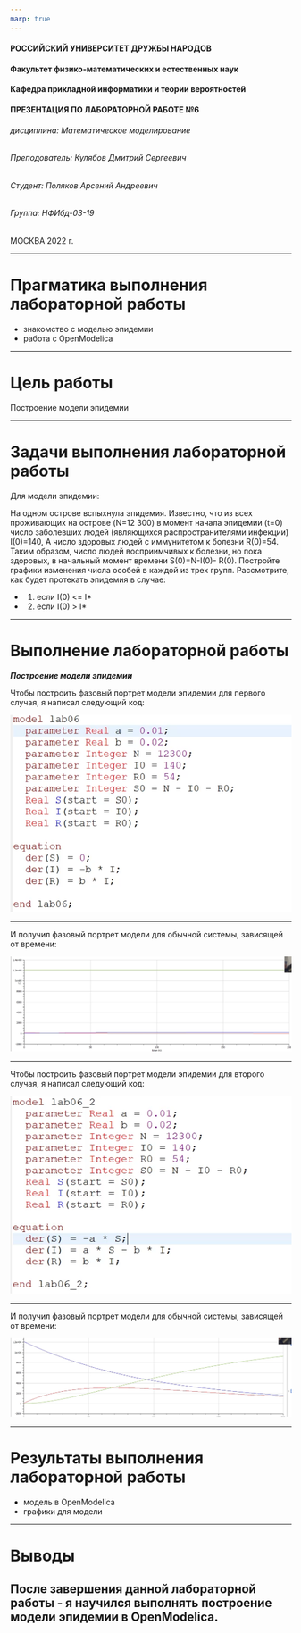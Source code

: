 ```yaml
---
marp: true
---
```


<style>
section.titleslide h6
{
    text-align: right;
}
section.titleslide
{
    text-align: center;
}
</style>

<!-- _class: titleslide -->

#### РОССИЙСКИЙ УНИВЕРСИТЕТ ДРУЖБЫ НАРОДОВ
#### Факультет физико-математических и естественных наук  
#### Кафедра прикладной информатики и теории вероятностей 
#### ПРЕЗЕНТАЦИЯ ПО ЛАБОРАТОРНОЙ РАБОТЕ №6

###### дисциплина: Математическое моделирование
###### Преподователь: Кулябов Дмитрий Сергеевич
###### Студент: Поляков Арсений Андреевич
###### Группа: НФИбд-03-19
МОСКВА
2022 г.

---

# **Прагматика выполнения лабораторной работы**

- знакомство с моделью эпидемии
- работа с OpenModelica

---

# **Цель работы**

Построение модели эпидемии

---

# Задачи выполнения лабораторной работы

Для модели эпидемии:

На одном острове вспыхнула эпидемия. Известно, что из всех проживающих на острове (N=12 300) в момент начала эпидемии (t=0) число заболевших людей (являющихся распространителями инфекции) I(0)=140, А число здоровых людей с иммунитетом к болезни R(0)=54. Таким образом, число людей восприимчивых к болезни, но пока здоровых, в начальный момент времени S(0)=N-I(0)- R(0). Постройте графики изменения числа особей в каждой из трех групп.
Рассмотрите, как будет протекать эпидемия в случае:

- 1. если I(0) <= I\*
- 2. если I(0) > I\*

---

# **Выполнение лабораторной работы**

**_Построение модели эпидемии_**

Чтобы построить фазовый портрет модели эпидемии для первого случая, я написал следующий код:

![код для графика в варианте 35 пункт 1](images/1.png "код для графика в варианте 35 пунтк 1")

---

И получил фазовый портрет модели для обычной системы, зависящей от времени:

![график в варианте 35 пункт 1 ](images/2.png "график в варианте 35 пункт 1")

---

Чтобы построить фазовый портрет модели эпидемии для второго случая, я написал следующий код:

![код для графика в варианте 35 пункт 2](images/4.png "код для графика в варианте 35 пункт 2")

---

И получил фазовый портрет модели для обычной системы, зависящей от времени:

![график в варианте 35 пункт 2](images/5.png "график в варианте 35 пункт 2")

---

# Результаты выполнения лабораторной работы

- модель в OpenModelica
- графики для модели

---

# Выводы

После завершения данной лабораторной работы - я научился выполнять построение модели эпидемии в OpenModelica.
---